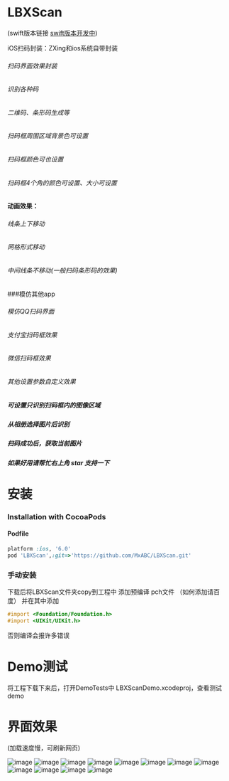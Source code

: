 


# LBXScan

 (swift版本链接 [swift版本开发中](https://github.com/MxABC/swiftScan))

iOS扫码封装：ZXing和ios系统自带封装
###### 扫码界面效果封装
###### 识别各种码
###### 二维码、条形码生成等


###### 扫码框周围区域背景色可设置
###### 扫码框颜色可也设置
###### 扫码框4个角的颜色可设置、大小可设置
#### 动画效果：
###### 线条上下移动
###### 网格形式移动
###### 中间线条不移动(一般扫码条形码的效果)

###模仿其他app
###### 模仿QQ扫码界面
###### 支付宝扫码框效果
###### 微信扫码框效果
###### 其他设置参数自定义效果

##### 可设置只识别扫码框内的图像区域
##### 从相册选择图片后识别
##### 扫码成功后，获取当前图片

###
#####  如果好用请帮忙右上角 star 支持一下

# 安装

### Installation with CocoaPods

#### Podfile

```ruby
platform :ios, '6.0'
pod 'LBXScan',:git=>'https://github.com/MxABC/LBXScan.git'
```

### 手动安装 
下载后将LBXScan文件夹copy到工程中
添加预编译 pch文件 （如何添加请百度）
并在其中添加
```objective-c
#import <Foundation/Foundation.h>
#import <UIKit/UIKit.h>
```
否则编译会报许多错误


# Demo测试
将工程下载下来后，打开DemoTests中 LBXScanDemo.xcodeproj，查看测试demo


# 界面效果

(加载速度慢，可刷新网页)

![image](https://github.com/MxABC/LBXScan/blob/master/ScreenShots/page1.png)
![image](https://github.com/MxABC/LBXScan/blob/master/ScreenShots/page2.png)
![image](https://github.com/MxABC/LBXScan/blob/master/ScreenShots/page3.png)
![image](https://github.com/MxABC/LBXScan/blob/master/ScreenShots/page11.png)
![image](https://github.com/MxABC/LBXScan/blob/master/ScreenShots/page4.png)
![image](https://github.com/MxABC/LBXScan/blob/master/ScreenShots/page5.png)
![image](https://github.com/MxABC/LBXScan/blob/master/ScreenShots/page6.png)
![image](https://github.com/MxABC/LBXScan/blob/master/ScreenShots/page7.png)
![image](https://github.com/MxABC/LBXScan/blob/master/ScreenShots/page8.png)
![image](https://github.com/MxABC/LBXScan/blob/master/ScreenShots/page9.png)
![image](https://github.com/MxABC/LBXScan/blob/master/ScreenShots/page12.png)
![image](https://github.com/MxABC/LBXScan/blob/master/ScreenShots/page10.png)

